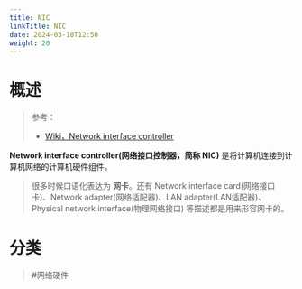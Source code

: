 ```yaml
---
title: NIC
linkTitle: NIC
date: 2024-03-18T12:50
weight: 20
---
```


# 概述

> 参考：
> 
> - [Wiki，Network interface controller](https://en.wikipedia.org/wiki/Network_interface_controller)

**Network interface controller(网络接口控制器，简称 NIC)** 是将计算机连接到计算机网络的计算机硬件组件。

> 很多时候口语化表达为 **网卡**。还有 Network interface card(网络接口卡)、Network adapter(网络适配器)、LAN adapter(LAN适配器)、Physical network interface(物理网络接口) 等描述都是用来形容网卡的。

# 分类

> #网络硬件

